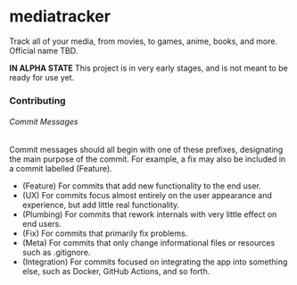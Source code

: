 # mediatracker
Track all of your media, from movies, to games, anime, books, and more. Official name TBD.

**IN ALPHA STATE**
This project is in very early stages, and is not meant to be ready for use yet.


### Contributing

###### Commit Messages

Commit messages should all begin with one of these prefixes, designating the main purpose of the commit. For example, a fix may also be included in a commit labelled (Feature).

- (Feature) For commits that add new functionality to the end user.
- (UX) For commits focus almost entirely on the user appearance and experience, but add little real functionality.
- (Plumbing) For commits that rework internals with very little effect on end users.
- (Fix) For commits that primarily fix problems.
- (Meta) For commits that only change informational files or resources such as .gitignore.
- (Integration) For commits focused on integrating the app into something else, such as Docker, GitHub Actions, and so forth.